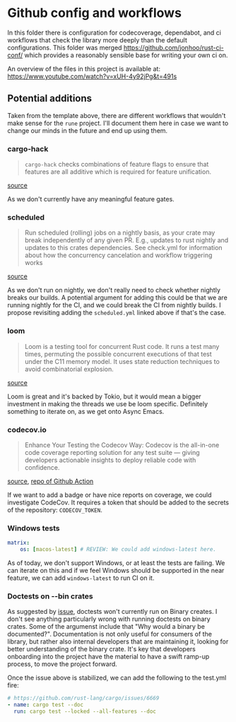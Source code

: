 # Github config and workflows

In this folder there is configuration for codecoverage, dependabot, and ci
workflows that check the library more deeply than the default configurations. This folder was merged <https://github.com/jonhoo/rust-ci-conf/> which provides a reasonably sensible base for writing your own ci on. 

An overview of the files in this project is available at:
<https://www.youtube.com/watch?v=xUH-4y92jPg&t=491s>

## Potential additions

Taken from the template above, there are different workflows that wouldn't make sense for the `rune` project. I'll document them here in case we want to change our minds in the future and end up using them.

### cargo-hack
> `cargo-hack` checks combinations of feature flags to ensure that features are all additive which is required for feature unification.

[source](https://github.com/jonhoo/rust-ci-conf/blob/main/.github/workflows/check.yml#L77)

As we don't currently have any meaningful feature gates.

### scheduled
> Run scheduled (rolling) jobs on a nightly basis, as your crate may break independently of any given PR. E.g., updates to rust nightly and updates to this crates dependencies. See check.yml for information about how the concurrency cancelation and workflow triggering works

[source](https://github.com/jonhoo/rust-ci-conf/blob/main/.github/workflows/scheduled.yml#L1)

As we don't run on nightly, we don't really need to check whether nightly breaks our builds. A potential argument for adding this could be that we are running nightly for the CI, and we could break the CI from nightly builds. I propose revisiting adding the `scheduled.yml` linked above if that's the case.

### loom
> Loom is a testing tool for concurrent Rust code. It runs a test many times, permuting the possible concurrent executions of that test under the C11 memory model. It uses state reduction techniques to avoid combinatorial explosion.

[source](https://crates.io/crates/loom)

Loom is great and it's backed by Tokio, but it would mean a bigger investment in making the threads we use be loom specific. Definitely something to iterate on, as we get onto Async Emacs.

### codecov.io
> Enhance Your Testing the Codecov Way: Codecov is the all-in-one code coverage reporting solution for any test suite — giving developers actionable insights to deploy reliable code with confidence.

[source](https://about.codecov.io), [repo of Github Action](https://github.com/codecov/codecov-action)

If we want to add a badge or have nice reports on coverage, we could investigate CodeCov. It requires a token that should be added to the secrets of the repository: `CODECOV_TOKEN`.

### Windows tests
```yaml
matrix:
    os: [macos-latest] # REVIEW: We could add windows-latest here.
```

As of today, we don't support Windows, or at least the tests are failing. We can iterate on this and if we feel Windows should be supported in the near feature, we can add `windows-latest` to run CI on it.

### Doctests on --bin crates

As suggested by [issue](https://github.com/rust-lang/rust/issues/50784), doctests won't currently run on Binary creates. I don't see anything particularly wrong with running doctests on binary crates. Some of the argumenst include that "Why would a binary be documented?". Documentation is not only useful for consumers of the library, but rather also internal developers that are maintaining it, looking for better understanding of the binary crate. It's key that developers onboarding into the project have the material to have a swift ramp-up process, to move the project forward. 

Once the issue above is stabilized, we can add the following to the test.yml fire:

```yaml
# https://github.com/rust-lang/cargo/issues/6669
- name: cargo test --doc
  run: cargo test --locked --all-features --doc
```


